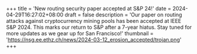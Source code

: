 +++
title = 'New routing security paper accepted at S&P 24!'
date = 2024-04-29T16:27:02+08:00
draft = false
description = 'Our paper on routing attacks against cryptocurrency mining pools has been accepted at IEEE S&P 2024. This marks our return to S&P after a 7-year hiatus. Stay tuned for more updates as we gear up for San Francisco!'
thumbnail = 'https://nsg.ee.ethz.ch/news/2024-03-12_erosion_accepted/trojan.png'
+++
